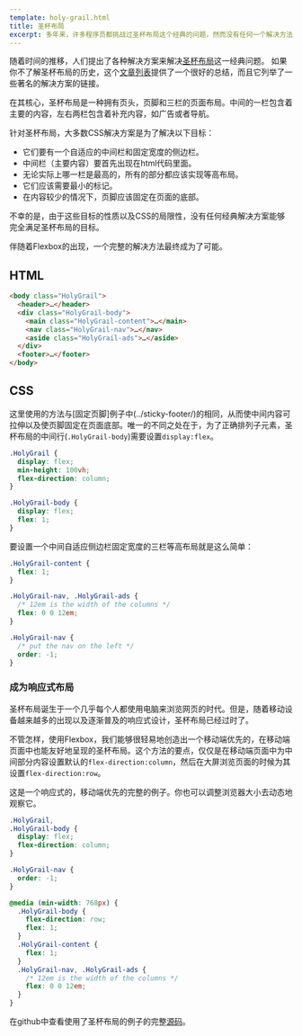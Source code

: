 ```yaml
---
template: holy-grail.html
title: 圣杯布局
excerpt: 多年来，许多程序员都挑战过圣杯布局这个经典的问题，然而没有任何一个解决方法能够完全解决它。用flexbox，它最终成为了可能。
---
```


随着时间的推移，人们提出了各种解决方案来解决[圣杯布局](http://en.wikipedia.org/wiki/Holy_Grail_(web_design))这一经典问题。 如果你不了解圣杯布局的历史，这个[文章列表](http://alistapart.com/article/holygrail)提供了一个很好的总结，而且它列举了一些著名的解决方案的链接。

在其核心，圣杯布局是一种拥有页头，页脚和三栏的页面布局。中间的一栏包含着主要的内容，左右两栏包含着补充内容，如广告或者导航。

针对圣杯布局，大多数CSS解决方案是为了解决以下目标：

- 它们要有一个自适应的中间栏和固定宽度的侧边栏。
- 中间栏（主要内容）要首先出现在html代码里面。
- 无论实际上哪一栏是最高的，所有的部分都应该实现等高布局。
- 它们应该需要最小的标记。
- 在内容较少的情况下，页脚应该固定在页面的底部。

不幸的是，由于这些目标的性质以及CSS的局限性，没有任何经典解决方案能够完全满足圣杯布局的目标。

伴随着Flexbox的出现，一个完整的解决方法最终成为了可能。

## HTML

```html
<body class="HolyGrail">
  <header>…</header>
  <div class="HolyGrail-body">
    <main class="HolyGrail-content">…</main>
    <nav class="HolyGrail-nav">…</nav>
    <aside class="HolyGrail-ads">…</aside>
  </div>
  <footer>…</footer>
</body>
```

## CSS

这里使用的方法与[固定页脚]例子中(../sticky-footer/)的相同，从而使中间内容可拉伸以及使页脚固定在页面底部。唯一的不同之处在于，为了正确排列子元素，圣杯布局的中间行(`.HolyGrail-body`)需要设置`display:flex`。

```css
.HolyGrail {
  display: flex;
  min-height: 100vh;
  flex-direction: column;
}

.HolyGrail-body {
  display: flex;
  flex: 1;
}
```

要设置一个中间自适应侧边栏固定宽度的三栏等高布局就是这么简单：

```css
.HolyGrail-content {
  flex: 1;
}

.HolyGrail-nav, .HolyGrail-ads {
  /* 12em is the width of the columns */
  flex: 0 0 12em;
}

.HolyGrail-nav {
  /* put the nav on the left */
  order: -1;
}
```

### 成为响应式布局

圣杯布局诞生于一个几乎每个人都使用电脑来浏览网页的时代。但是，随着移动设备越来越多的出现以及逐渐普及的响应式设计，圣杯布局已经过时了。

不管怎样，使用Flexbox，我们能够很轻易地创造出一个移动端优先的，在移动端页面中也能友好地呈现的圣杯布局。这个方法的要点，仅仅是在移动端页面中为中间部分内容设置默认的`flex-direction:column`，然后在大屏浏览页面的时候为其设置`flex-direction:row`。

这是一个响应式的，移动端优先的完整的例子。你也可以调整浏览器大小去动态地观察它。

```css
.HolyGrail,
.HolyGrail-body {
  display: flex;
  flex-direction: column;
}

.HolyGrail-nav {
  order: -1;
}

@media (min-width: 768px) {
  .HolyGrail-body {
    flex-direction: row;
    flex: 1;
  }
  .HolyGrail-content {
    flex: 1;
  }
  .HolyGrail-nav, .HolyGrail-ads {
    /* 12em is the width of the columns */
    flex: 0 0 12em;
  }
}
```

在github中查看使用了圣杯布局的例子的完整[源码](https://github.com/philipwalton/solved-by-flexbox/blob/master/assets/css/components/holy-grail.css)。
